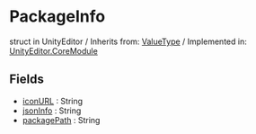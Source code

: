 # PackageInfo
struct in UnityEditor
 / Inherits from: <a href="https://docs.unity3d.com/6000.0/Documentation/ScriptReference/ValueType.html" target="_blank">ValueType</a> / Implemented in: <a href="https://docs.unity3d.com/6000.0/Documentation/ScriptReference/UnityEditor.CoreModule.html" target="_blank">UnityEditor.CoreModule</a>
## Fields
- <a href="https://docs.unity3d.com/6000.0/Documentation/ScriptReference/PackageInfo-iconURL.html" target="_blank">iconURL</a> : String
- <a href="https://docs.unity3d.com/6000.0/Documentation/ScriptReference/PackageInfo-jsonInfo.html" target="_blank">jsonInfo</a> : String
- <a href="https://docs.unity3d.com/6000.0/Documentation/ScriptReference/PackageInfo-packagePath.html" target="_blank">packagePath</a> : String
